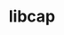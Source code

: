 ---
title: "libcap"
layout: cache
categories: [package, develop]
meta: {"compilers": ["cce@=18.0.0", "gcc@=10.3.0", "gcc@=10.5.0", "gcc@=11.4.0", "gcc@=13.3.0", "gcc@=7.5.0", "gcc@=9.4.0", "oneapi@=2024.2.1"], "num_specs": 10, "num_specs_by_stack": {"developer-tools": 1, "developer-tools-aarch64-linux-gnu": 1, "developer-tools-x86_64_v3-linux-gnu": 1, "e4s": 1, "e4s-cray-rhel": 1, "e4s-cray-sles": 1, "e4s-neoverse-v2": 1, "e4s-neoverse_v1": 1, "e4s-oneapi": 1, "e4s-power": 1, "root": 10}, "oss": ["centos7", "rhel8", "sle_hpc15", "ubuntu18.04", "ubuntu20.04", "ubuntu22.04"], "platforms": ["linux"], "stacks": ["developer-tools", "developer-tools-aarch64-linux-gnu", "developer-tools-x86_64_v3-linux-gnu", "e4s", "e4s-cray-rhel", "e4s-cray-sles", "e4s-neoverse-v2", "e4s-neoverse_v1", "e4s-oneapi", "e4s-power", "root"], "targets": ["aarch64", "neoverse_v1", "neoverse_v2", "ppc64le", "x86_64_v3", "x86_64_v4"], "versions": ["2.69"]}
spec_details: [{"compiler": "gcc@=10.5.0", "hash": "5shuxzju73wvsrcn2e3yvophe3dfsaay", "os": "centos7", "platform": "linux", "size": "-", "stacks": ["developer-tools-x86_64_v3-linux-gnu", "root"], "target": "x86_64_v3", "variants": ["build_system=makefile"], "versions": ["2.69"]}, {"compiler": "cce@=18.0.0", "hash": "65tcmq7cb653wuwfdxfxch5kvoxtzdtd", "os": "rhel8", "platform": "linux", "size": "-", "stacks": ["e4s-cray-rhel", "root"], "target": "x86_64_v3", "variants": ["build_system=makefile"], "versions": ["2.69"]}, {"compiler": "gcc@=11.4.0", "hash": "6kqjf4tnz6sb2li6ughjhpbgxavbmpre", "os": "ubuntu22.04", "platform": "linux", "size": "-", "stacks": ["e4s-neoverse-v2", "root"], "target": "neoverse_v2", "variants": ["build_system=makefile"], "versions": ["2.69"]}, {"compiler": "gcc@=7.5.0", "hash": "g7lstry5aymfxczzv2x3yziw7nwozs7w", "os": "ubuntu18.04", "platform": "linux", "size": "-", "stacks": ["developer-tools", "root"], "target": "x86_64_v3", "variants": ["build_system=makefile"], "versions": ["2.69"]}, {"compiler": "gcc@=11.4.0", "hash": "h3zsiuroe72awiytzalj25g5ojalr5bh", "os": "ubuntu22.04", "platform": "linux", "size": "-", "stacks": ["e4s-neoverse_v1", "root"], "target": "neoverse_v1", "variants": ["build_system=makefile"], "versions": ["2.69"]}, {"compiler": "gcc@=11.4.0", "hash": "j7uyxmvrgtjmymjhbgnbbleubbpghhe2", "os": "ubuntu22.04", "platform": "linux", "size": "-", "stacks": ["e4s", "root"], "target": "x86_64_v3", "variants": ["build_system=makefile"], "versions": ["2.69"]}, {"compiler": "oneapi@=2024.2.1", "hash": "mo2vh6rmc2pafmfbpdskvokf5dhusqbz", "os": "ubuntu22.04", "platform": "linux", "size": "-", "stacks": ["e4s-oneapi", "root"], "target": "x86_64_v3", "variants": ["build_system=makefile"], "versions": ["2.69"]}, {"compiler": "gcc@=13.3.0", "hash": "oh33475mn6pgleh45uy4jertmraqwygn", "os": "rhel8", "platform": "linux", "size": "-", "stacks": ["developer-tools-aarch64-linux-gnu", "root"], "target": "aarch64", "variants": ["build_system=makefile"], "versions": ["2.69"]}, {"compiler": "gcc@=10.3.0", "hash": "qfn34yrzrcjs645dpuo6bx3phsos5eaz", "os": "sle_hpc15", "platform": "linux", "size": "-", "stacks": ["e4s-cray-sles", "root"], "target": "x86_64_v4", "variants": ["build_system=makefile"], "versions": ["2.69"]}, {"compiler": "gcc@=9.4.0", "hash": "rczdg6ebvvqnhx7ufj4accgu3f6wcnzu", "os": "ubuntu20.04", "platform": "linux", "size": "-", "stacks": ["e4s-power", "root"], "target": "ppc64le", "variants": ["build_system=makefile"], "versions": ["2.69"]}]
---